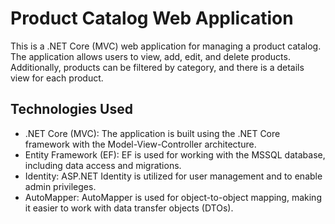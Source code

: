 # Product Catalog Web Application
This is a .NET Core (MVC) web application for managing a product catalog. The application allows users to view, add, edit, and delete products. Additionally, products can be filtered by category, and there is a details view for each product.

## Technologies Used
* .NET Core (MVC): The application is built using the .NET Core framework with the Model-View-Controller architecture.
* Entity Framework (EF): EF is used for working with the MSSQL database, including data access and migrations.
* Identity: ASP.NET Identity is utilized for user management and to enable admin privileges.
* AutoMapper: AutoMapper is used for object-to-object mapping, making it easier to work with data transfer objects (DTOs).
